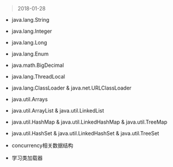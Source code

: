 > 2018-01-28

- java.lang.String

- java.lang.Integer

- java.lang.Long

- java.lang.Enum

- java.math.BigDecimal

- java.lang.ThreadLocal

- java.lang.ClassLoader & java.net.URLClassLoader

- java.util.Arrays

- java.util.ArrayList & java.util.LinkedList

- java.util.HashMap & java.util.LinkedHashMap & java.util.TreeMap

- java.util.HashSet & java.util.LinkedHashSet & java.util.TreeSet

- concurrency相关数据结构

- 学习类加载器
